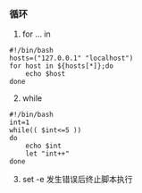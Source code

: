 ### 循环

1. for ... in

```shell
#!/bin/bash
hosts=("127.0.0.1" "localhost")
for host in ${hosts[*]};do
    echo $host
done
```

2. while

```shell
#!/bin/bash
int=1
while(( $int<=5 ))
do
    echo $int
    let "int++"
done
```

3. set -e  发生错误后终止脚本执行

